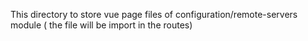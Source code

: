 This directory to store vue page files of configuration/remote-servers module ( the file will be import in the routes)